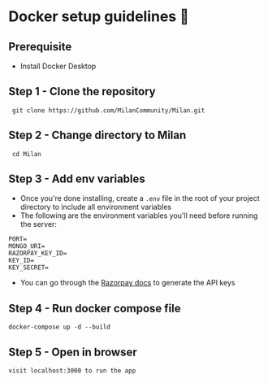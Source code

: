 
# Docker setup guidelines 🚀

## Prerequisite

- Install Docker Desktop

## Step 1 - Clone the repository

```
 git clone https://github.com/MilanCommunity/Milan.git
```

## Step 2 - Change directory to Milan

```
 cd Milan
```

## Step 3 - Add env variables

- Once you're done installing, create a `.env` file in the root of your project directory to include all environment variables
- The following are the environment variables you'll need before running the server: 
```
PORT=
MONGO_URI=
RAZORPAY_KEY_ID=
KEY_ID= 
KEY_SECRET=
```
- You can go through the <a href="https://razorpay.com/docs/api" target="_blank">Razorpay docs</a> to generate the API keys

## Step 4 - Run docker compose file

```
docker-compose up -d --build
```

## Step 5 - Open in browser

`visit localhost:3000 to run the app`

